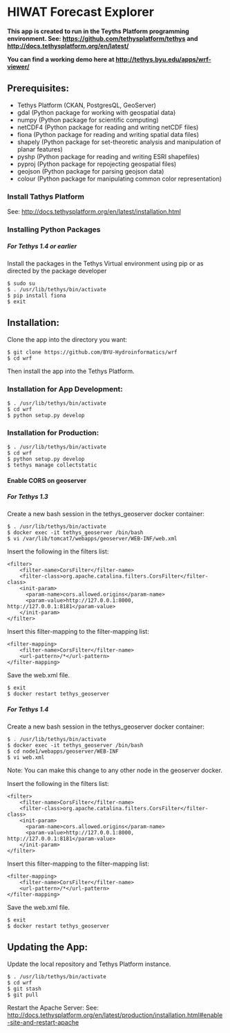 # HIWAT Forecast Explorer

**This app is created to run in the Teyths Platform programming environment.
See: https://github.com/tethysplatform/tethys and http://docs.tethysplatform.org/en/latest/**

**You can find a working demo here at http://tethys.byu.edu/apps/wrf-viewer/**

## Prerequisites:
- Tethys Platform (CKAN, PostgresQL, GeoServer)
- gdal (Python package for working with geospatial data)
- numpy (Python package for scientific computing)
- netCDF4 (Python package for reading and writing netCDF files)
- fiona (Python package for reading and writing spatial data files)
- shapely (Python package for set-theoretic analysis and manipulation of planar features)
- pyshp (Python package for reading and writing ESRI shapefiles)
- pyproj (Python package for repojecting geospatial files)
- geojson (Python package for parsing geojson data)
- colour (Python package for manipulating common color representation)

### Install Tathys Platform
See: http://docs.tethysplatform.org/en/latest/installation.html

### Installing Python Packages
##### For Tethys 1.4 or earlier
Install the packages in the Tethys Virtual environment using pip or as directed by the package developer
```
$ sudo su
$ . /usr/lib/tethys/bin/activate
$ pip install fiona
$ exit
```

## Installation:
Clone the app into the directory you want:
```
$ git clone https://github.com/BYU-Hydroinformatics/wrf
$ cd wrf
```

Then install the app into the Tethys Platform.

### Installation for App Development:
```
$ . /usr/lib/tethys/bin/activate
$ cd wrf
$ python setup.py develop
```
### Installation for Production:
```
$ . /usr/lib/tethys/bin/activate
$ cd wrf
$ python setup.py develop
$ tethys manage collectstatic
```

#### Enable CORS on geoserver

##### For Tethys 1.3
Create a new bash session in the tethys_geoserver docker container:
```
$ . /usr/lib/tethys/bin/activate
$ docker exec -it tethys_geoserver /bin/bash
$ vi /var/lib/tomcat7/webapps/geoserver/WEB-INF/web.xml
```
Insert the following in the filters list:
```
<filter>
    <filter-name>CorsFilter</filter-name>
    <filter-class>org.apache.catalina.filters.CorsFilter</filter-class>
    <init-param>
      <param-name>cors.allowed.origins</param-name>
      <param-value>http://127.0.0.1:8000, http://127.0.0.1:8181</param-value>
    </init-param>
</filter>
```
Insert this filter-mapping to the filter-mapping list:
```
<filter-mapping>
    <filter-name>CorsFilter</filter-name>
    <url-pattern>/*</url-pattern>
</filter-mapping>
```
Save the web.xml file.
```
$ exit
$ docker restart tethys_geoserver
```
##### For Tethys 1.4
Create a new bash session in the tethys_geoserver docker container:

```
$ . /usr/lib/tethys/bin/activate
$ docker exec -it tethys_geoserver /bin/bash
$ cd node1/webapps/geoserver/WEB-INF
$ vi web.xml
```
Note: You can make this change to any other node in the geoserver docker.

Insert the following in the filters list:
```
<filter>
    <filter-name>CorsFilter</filter-name>
    <filter-class>org.apache.catalina.filters.CorsFilter</filter-class>
    <init-param>
      <param-name>cors.allowed.origins</param-name>
      <param-value>http://127.0.0.1:8000, http://127.0.0.1:8181</param-value>
    </init-param>
</filter>
```
Insert this filter-mapping to the filter-mapping list:
```
<filter-mapping>
    <filter-name>CorsFilter</filter-name>
    <url-pattern>/*</url-pattern>
</filter-mapping>
```
Save the web.xml file.
```
$ exit
$ docker restart tethys_geoserver
```

## Updating the App:
Update the local repository and Tethys Platform instance.
```
$ . /usr/lib/tethys/bin/activate
$ cd wrf
$ git stash
$ git pull
```

Restart the Apache Server:
See: http://docs.tethysplatform.org/en/latest/production/installation.html#enable-site-and-restart-apache
